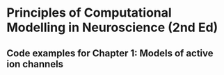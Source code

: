 # Principles of Computational Modelling in Neuroscience (2nd Ed)

## Code examples for Chapter 1: Models of active ion channels
